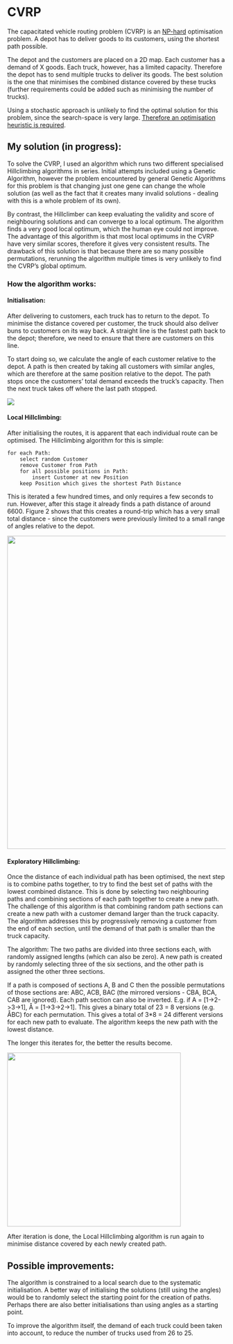 # CVRP

The capacitated vehicle routing problem (CVRP) is an [NP-hard](https://en.wikipedia.org/wiki/NP-hardness) optimisation problem. A depot has to deliver goods to its customers, using the shortest path possible.

The depot and the customers are placed on a 2D map. Each customer has a demand of X goods. Each truck, however, has a limited capacity. Therefore the depot has to send multiple trucks to deliver its goods. The best solution is the one that minimises the combined distance covered by these trucks (further requirements could be added such as minimising the number of trucks).

Using a stochastic approach is unlikely to find the optimal solution for this problem, since the search-space is very large. [Therefore an optimisation heuristic is required](https://en.wikipedia.org/wiki/Heuristic_(computer_science)).


## My solution (in progress):

To solve the CVRP, I used an algorithm which runs two different specialised Hillclimbing algorithms in series. Initial attempts included using a Genetic Algorithm, however the problem encountered by general Genetic Algorithms for this problem is that changing just one gene can change the whole solution (as well as the fact that it creates many invalid solutions - dealing with this is a whole problem of its own).

By contrast, the Hillclimber can keep evaluating the validity and score of neighbouring solutions and can converge to a local optimum.
The algorithm finds a very good local optimum, which the human eye could not improve. The advantage of this algorithm is that most local optimums in the CVRP have very similar scores, therefore it gives very consistent results. The drawback of this solution is that because there are so many possible permutations, rerunning the algorithm multiple times is very unlikely to find the CVRP’s global optimum.


### How the algorithm works:

#### Initialisation:

After delivering to customers, each truck has to return to the depot. To minimise the distance covered per customer, the truck should also deliver buns to customers on its way back. A straight line is the fastest path back to the depot; therefore, we need to ensure that there are customers on this line.

To start doing so, we calculate the angle of each customer relative to the depot. A path is then created by taking all customers with similar angles, which are therefore at the same position relative to the depot. The path stops once the customers’ total demand exceeds the truck’s capacity. Then the next truck takes off where the last path stopped.

<img src="https://github.com/JulianFerry/CVRP-/blob/master/images/initiateSolutions.png">

#### Local Hillclimbing:

After initialising the routes, it is apparent that each individual route can be optimised. The Hillclimbing algorithm for this is simple:
```
for each Path:
    select random Customer
    remove Customer from Path
    for all possible positions in Path:
        insert Customer at new Position
    keep Position which gives the shortest Path Distance
 ```
    
This is iterated a few hundred times, and only requires a few seconds to run.
However, after this stage it already finds a path distance of around 6600.
Figure 2 shows that this creates a round-trip which has a very small total distance - since the customers were previously limited to a small range of angles relative to the depot.

<img src="https://github.com/JulianFerry/CVRP-/blob/master/images/localHillclimbing.png" width="720px">

#### Exploratory Hillclimbing:

Once the distance of each individual path has been optimised, the next step is to combine paths together, to try to find the best set of paths with the lowest combined distance. This is done by selecting two neighbouring paths and combining sections of each path together to create a new path. The challenge of this algorithm is that combining random path sections can create a new path with a customer demand larger than the truck capacity. The algorithm addresses this by progressively removing a customer from the end of each section, until the demand of that path is smaller than the truck capacity.

The algorithm: The two paths are divided into three sections each, with randomly assigned lengths (which can also be zero). A new path is created by randomly selecting three of the six sections, and the other path is assigned the other three sections.

If a path is composed of sections A, B and C then the possible permutations of those sections are: ABC, ACB, BAC (the mirrored versions - CBA, BCA, CAB are ignored). Each path section can also be inverted. E.g. if A = [1->2->3->1], Å = [1->3->2->1]. This gives a binary total of 23 = 8 versions (e.g. ÅBC) for each permutation. This gives a total of 3*8 = 24 different versions for each new path to evaluate. The algorithm keeps the new path with the lowest distance.

The longer this iterates for, the better the results become.

<img src="https://github.com/JulianFerry/CVRP-/blob/master/images/exploratoryHillclimbing.png" width="400px">

After iteration is done, the Local Hillclimbing algorithm is run again to minimise distance covered by each newly created path.


## Possible improvements:

The algorithm is constrained to a local search due to the systematic initialisation. A better way of initialising the solutions (still using the angles) would be to randomly select the starting point for the creation of paths. Perhaps there are also better initialisations than using angles as a starting point.

To improve the algorithm itself, the demand of each truck could been taken into account, to reduce the number of trucks used from 26 to 25.

